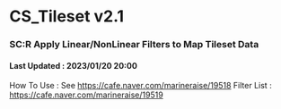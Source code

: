 # CS_Tileset v2.1
### SC:R Apply Linear/NonLinear Filters to Map Tileset Data
#### Last Updated : 2023/01/20 20:00
How To Use : See https://cafe.naver.com/marineraise/19518
Filter List : https://cafe.naver.com/marineraise/19519

